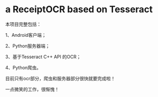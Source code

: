 # a ReceiptOCR based on Tesseract
本项目完整包括：

1、Android客户端；

2、Python服务器端；

3、基于Tesseract C++ API 的OCR；

4、Python爬虫。

目前只有ocr部分，爬虫和服务器部分很快就要完成啦！

一点微笑的工作，很惭愧！